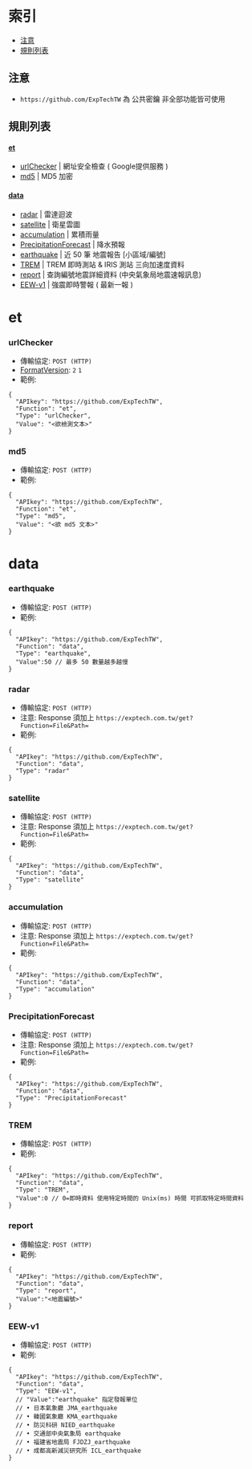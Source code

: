 # 索引
- [注意](#注意)
- [規則列表](#規則列表)

## 注意
- `https://github.com/ExpTechTW` 為 公共密鑰 非全部功能皆可使用

## 規則列表
#### [et](#et)
- [urlChecker](#urlchecker) | 網址安全檢查 ( Google提供服務 )
- [md5](#md5) | MD5 加密
#### [data](#data)
- [radar](#radar) | 雷達迴波
- [satellite](#satellite) | 衛星雲圖
- [accumulation](#accumulation) | 累積雨量
- [PrecipitationForecast](#PrecipitationForecast) | 降水預報
- [earthquake](#earthquake) | 近 50 筆 地震報告 [小區域/編號]
- [TREM](#TREM) | TREM 即時測站 & IRIS 測站 三向加速度資料
- [report](#report) | 查詢編號地震詳細資料 (中央氣象局地震速報訊息)
- [EEW-v1](#EEW-v1) | 強震即時警報 ( 最新一報 )


# et
### urlChecker
- 傳輸協定: `POST (HTTP)`
- [FormatVersion](https://github.com/ExpTechTW/API/blob/%E4%B8%BB%E8%A6%81%E7%9A%84-(main)/FORMAT.md): `2`  `1`
- 範例: 
```json5
{
  "APIkey": "https://github.com/ExpTechTW",
  "Function": "et",
  "Type": "urlChecker",
  "Value": "<欲檢測文本>"
}
```

### md5
- 傳輸協定: `POST (HTTP)`
- 範例: 
```json5
{
  "APIkey": "https://github.com/ExpTechTW",
  "Function": "et",
  "Type": "md5",
  "Value": "<欲 md5 文本>"
}
```


# data
### earthquake
- 傳輸協定: `POST (HTTP)`
- 範例: 
```json5
{
  "APIkey": "https://github.com/ExpTechTW",
  "Function": "data",
  "Type": "earthquake",
  "Value":50 // 最多 50 數量越多越慢
}
```

### radar
- 傳輸協定: `POST (HTTP)`
- 注意: Response 須加上 `https://exptech.com.tw/get?Function=File&Path=`
- 範例: 
```json5
{
  "APIkey": "https://github.com/ExpTechTW",
  "Function": "data",
  "Type": "radar"
}
```

### satellite
- 傳輸協定: `POST (HTTP)`
- 注意: Response 須加上 `https://exptech.com.tw/get?Function=File&Path=`
- 範例: 
```json5
{
  "APIkey": "https://github.com/ExpTechTW",
  "Function": "data",
  "Type": "satellite"
}
```

### accumulation
- 傳輸協定: `POST (HTTP)`
- 注意: Response 須加上 `https://exptech.com.tw/get?Function=File&Path=`
- 範例: 
```json5
{
  "APIkey": "https://github.com/ExpTechTW",
  "Function": "data",
  "Type": "accumulation"
}
```

### PrecipitationForecast
- 傳輸協定: `POST (HTTP)`
- 注意: Response 須加上 `https://exptech.com.tw/get?Function=File&Path=`
- 範例: 
```json5
{
  "APIkey": "https://github.com/ExpTechTW",
  "Function": "data",
  "Type": "PrecipitationForecast"
}
```

### TREM
- 傳輸協定: `POST (HTTP)`
- 範例: 
```json5
{
  "APIkey": "https://github.com/ExpTechTW",
  "Function": "data",
  "Type": "TREM",
  "Value":0 // 0=即時資料 使用特定時間的 Unix(ms) 時間 可抓取特定時間資料
}
```

### report
- 傳輸協定: `POST (HTTP)`
- 範例: 
```json5
{
  "APIkey": "https://github.com/ExpTechTW",
  "Function": "data",
  "Type": "report",
  "Value":"<地震編號>"
}
```

### EEW-v1
- 傳輸協定: `POST (HTTP)`
- 範例: 
```json5
{
  "APIkey": "https://github.com/ExpTechTW",
  "Function": "data",
  "Type": "EEW-v1",
  // "Value":"earthquake" 指定發報單位
  // • 日本氣象廳 JMA_earthquake
  // • 韓國氣象廳 KMA_earthquake
  // • 防災科研 NIED_earthquake
  // • 交通部中央氣象局 earthquake 
  // • 福建省地震局 FJDZJ_earthquake
  // • 成都高新減災研究所 ICL_earthquake
}
```
